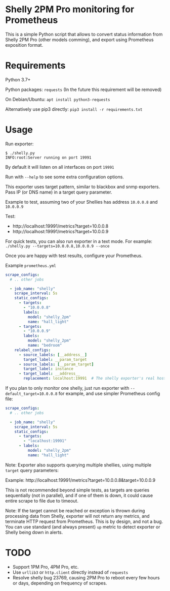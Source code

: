 Shelly 2PM Pro monitoring for Prometheus
========================================

This is a simple Python script that allows to convert status information
from Shelly 2PM Pro (other models comming), and export using Prometheus
exposition format.


Requirements
============

Python 3.7+

Python packages: `requests` (In the future this requirement will be removed)

On Debian/Ubuntu: `apt install python3-requests`

Alternatively use pip3 directly: `pip3 install -r requirements.txt`

Usage
=====

Run exporter:

```shell
$ ./shelly.py
INFO:root:Server running on port 19991
```

By default it will listen on all interfaces on port `19991`

Run with `--help` to see some extra configuration options.

This exporter uses target pattern, similar to blackbox and snmp
exporters. Pass IP (or DNS name) in a target query parameter.

Example to test, assuming two of your Shellies has address `10.0.0.8` and
`10.0.0.9`

Test:

 - http://localhost:19991/metrics?target=10.0.0.8
 - http://localhost:19991/metrics?target=10.0.0.9

For quick tests, you can also run exporter in a text mode. For example:
`./shelly.py --targets=10.0.0.8,10.0.0.9 --once`

Once you are happy with test results, configure your Prometheus.

Example `prometheus.yml`

```yaml
scrape_configs:
  # .. other jobs

  - job_name: "shelly"
    scrape_interval: 5s
    static_configs:
      - targets:
        - "10.0.0.8"
        labels:
          model: "shelly_2pm"
          name: "hall_light"
      - targets:
        - "10.0.0.9"
        labels:
          model: "shelly_2pm"
          name: "bedroom"
    relabel_configs:
      - source_labels: [__address__]
        target_label: __param_target
      - source_labels: [__param_target]
        target_label: instance
      - target_label: __address__
        replacement: localhost:19991  # The shelly exporter's real hostname:port.
```

If you plan to only monitor one shelly, just run exporter with
`--default_target=10.0.0.8` for example, and use simpler Prometheus
config file:

```yaml
scrape_configs:
  # .. other jobs

  - job_name: "shelly"
    scrape_interval: 5s
    static_configs:
      - targets:
        - "localhost:19991"
      - labels:
          model: "shelly_2pm"
          name: "hall_light"
```

Note: Exporter also supports querying multiple shellies, using multiple
`target` query parameters:

Example: http://localhost:19991/metrics?target=10.0.0.8&target=10.0.0.9

This is not recommended beyond simple tests, as targets are queries
sequentially (not in parallel), and if one of them is down, it could
cause entire scrape to file due to timeout.

Note: If the target cannot be reached or exception is thrown during
processing data from Shelly, exporter will not return any metrics, and
terminate HTTP request from Prometheus. This is by design, and not a bug.
You can use standard (and always present) `up` metric to detect exporter
or Shelly being down in alerts.

TODO
====

- Support 1PM Pro, 4PM Pro, etc.
- Use `urllib3` or `http.client` directly instead of `requests`
- Resolve shelly bug 23769, causing 2PM Pro to reboot every few
  hours or days, depending on frequency of scrapes.
